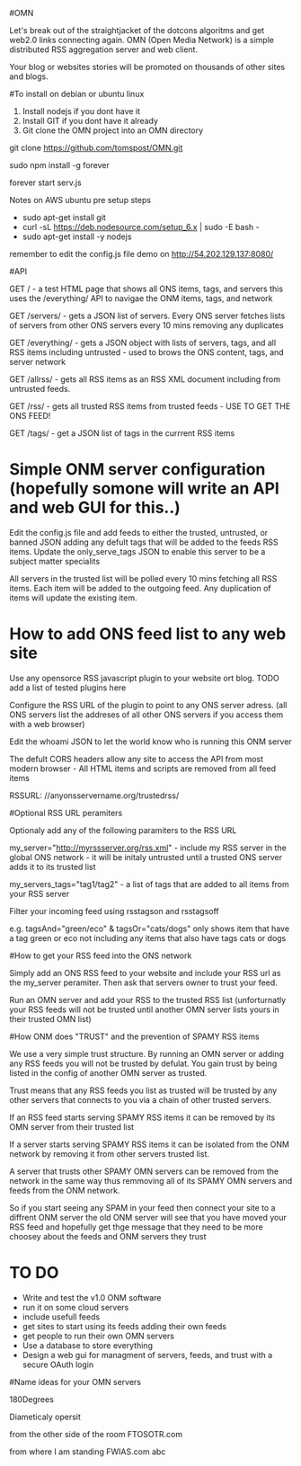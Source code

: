 #OMN

Let's break out of the straightjacket of the dotcons algoritms and get web2.0 links connecting again. OMN (Open Media Network) is a simple distributed RSS aggregation server and web client.

Your blog or websites stories will be promoted on thousands of other sites and blogs.

#To install on debian or ubuntu linux 

1) Install nodejs if you dont have it
2) Install GIT if you dont have it already
3) Git clone the OMN project into an OMN directory

git clone https://github.com/tomspost/OMN.git

sudo npm install -g forever

forever start serv.js



Notes on AWS ubuntu pre setup steps
* sudo apt-get install git
* curl -sL https://deb.nodesource.com/setup_6.x | sudo -E bash -
* sudo apt-get install -y nodejs

remember to edit the config.js file
demo on  http://54.202.129.137:8080/

#API

GET / - a test HTML page that shows all ONS items, tags, and servers this uses the /everything/ API to navigae the ONM items, tags, and network

GET /servers/ - gets a JSON list of servers. Every ONS server fetches lists of servers from other ONS servers every 10 mins removing any duplicates

GET /everything/ - gets a JSON object with lists of servers, tags, and all RSS items including untrusted - used to brows the ONS content, tags, and server network

GET /allrss/ - gets all RSS items as an RSS XML document including from untrusted feeds. 

GET /rss/ - gets all trusted RSS items from trusted feeds - USE TO GET THE ONS FEED!

GET /tags/ - get a JSON list of tags in the currrent RSS items

# Simple ONM server configuration (hopefully somone will write an API and web GUI for this..)

Edit the config.js file and add feeds to either the trusted, untrusted, or banned JSON adding any defult tags that will be added to the feeds RSS items. Update the only_serve_tags JSON to enable this server to be a subject matter specialits

All servers in the trusted list will be polled every 10 mins fetching all RSS items. Each item will be added to the outgoing feed. Any duplication of items will update the existing item.

# How to add ONS feed list to any web site

Use any opensorce RSS javascript plugin to your website ort blog. TODO add a list of tested plugins here

Configure the RSS URL of the plugin to point to any ONS server adress. (all ONS servers list the addreses of all other ONS servers if you access them with a web browser)

Edit the whoami JSON to let the world know who is running this ONM server 

The defult CORS headers allow any site to access the API from most modern browser - All HTML items and scripts are removed from all feed items

RSSURL: //anyonsservername.org/trustedrss/

#Optional RSS URL peramiters

Optionaly add any of the following paramiters to the RSS URL

my_server="http://myrssserver.org/rss.xml" - include my RSS server in the global ONS network - it will be initaly untrusted until a trusted ONS server adds it to its trusted list

my_servers_tags="tag1/tag2" - a list of tags that are added to all items from your RSS server

Filter your incoming feed using rsstagson and rsstagsoff

e.g. tagsAnd="green/eco"  & tagsOr="cats/dogs"  only shows item that have a tag green or eco not including any items that also have tags cats or dogs

#How to get your RSS feed into the ONS network

Simply add an ONS RSS feed to your website and include your RSS url as the my_server peramiter. Then ask that servers owner to trust your feed.

Run an OMN server and add your RSS to the trusted RSS list (unforturnatly your RSS feeds will not be trusted until another OMN server lists yours in their trusted OMN list)

#How ONM does "TRUST" and the prevention of SPAMY RSS items 

We use a very simple trust structure. By running an OMN server or adding any RSS feeds you will not be trusted by defulat. You gain trust by  being listed in the config of another OMN server as trusted.

Trust means that any RSS feeds you list as trusted will be trusted by any other servers that connects to you via a chain of other trusted servers.

If an RSS feed starts serving SPAMY RSS items it can be removed by its OMN server from their trusted list

If a server starts serving SPAMY RSS items it can be isolated from the ONM network by removing it from other servers trusted list. 

A server that trusts other SPAMY OMN servers can be removed from the network in the same way thus remmoving all of its SPAMY OMN servers and feeds from the ONM network.

So if you start seeing any SPAM in your feed then connect your site to a diffrent ONM server the old ONM server will see that you have moved your RSS feed  and  hopefully get thge message that they need to be more choosey about the feeds and ONM servers they trust


# TO DO

* Write and test the v1.0 ONM software
* run it on some cloud servers
* include usefull feeds
* get sites to start using its feeds adding their own feeds
* get people to run their own OMN servers
* Use a database to store everything
* Design a web gui for managment of servers, feeds, and trust with a secure OAuth login


#Name ideas for your OMN servers

180Degrees

Diameticaly opersit

from the other side of the room FTOSOTR.com

from where I am standing FWIAS.com
abc

